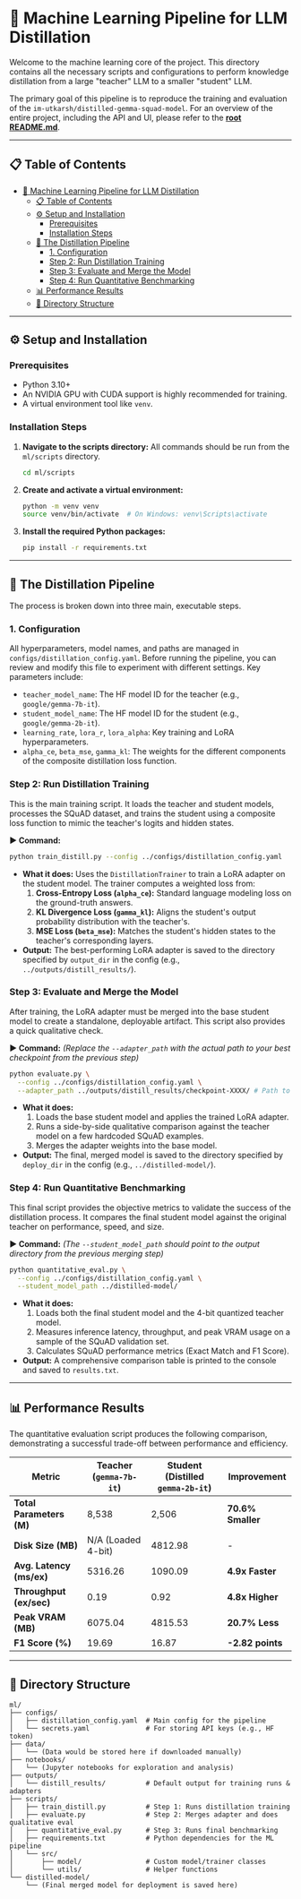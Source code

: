 
# 🤖 Machine Learning Pipeline for LLM Distillation

Welcome to the machine learning core of the project. This directory contains all the necessary scripts and configurations to perform knowledge distillation from a large "teacher" LLM to a smaller "student" LLM.

The primary goal of this pipeline is to reproduce the training and evaluation of the `im-utkarsh/distilled-gemma-squad-model`. For an overview of the entire project, including the API and UI, please refer to the [**root README.md**](../README.md).

---

## 📋 Table of Contents

- [🤖 Machine Learning Pipeline for LLM Distillation](#-machine-learning-pipeline-for-llm-distillation)
	- [📋 Table of Contents](#-table-of-contents)
	- [⚙️ Setup and Installation](#️-setup-and-installation)
		- [Prerequisites](#prerequisites)
		- [Installation Steps](#installation-steps)
	- [🔬 The Distillation Pipeline](#-the-distillation-pipeline)
		- [1. Configuration](#1-configuration)
		- [Step 2: Run Distillation Training](#step-2-run-distillation-training)
		- [Step 3: Evaluate and Merge the Model](#step-3-evaluate-and-merge-the-model)
		- [Step 4: Run Quantitative Benchmarking](#step-4-run-quantitative-benchmarking)
	- [📊 Performance Results](#-performance-results)
	- [📂 Directory Structure](#-directory-structure)

---

## ⚙️ Setup and Installation

### Prerequisites

-   Python 3.10+
-   An NVIDIA GPU with CUDA support is highly recommended for training.
-   A virtual environment tool like `venv`.

### Installation Steps

1.  **Navigate to the scripts directory:**
    All commands should be run from the `ml/scripts` directory.
    ```bash
    cd ml/scripts
    ```

2.  **Create and activate a virtual environment:**
    ```bash
    python -m venv venv
    source venv/bin/activate  # On Windows: venv\Scripts\activate
    ```

3.  **Install the required Python packages:**
    ```bash
    pip install -r requirements.txt
    ```

---

## 🔬 The Distillation Pipeline

The process is broken down into three main, executable steps.

### 1. Configuration

All hyperparameters, model names, and paths are managed in `configs/distillation_config.yaml`. Before running the pipeline, you can review and modify this file to experiment with different settings. Key parameters include:

-   `teacher_model_name`: The HF model ID for the teacher (e.g., `google/gemma-7b-it`).
-   `student_model_name`: The HF model ID for the student (e.g., `google/gemma-2b-it`).
-   `learning_rate`, `lora_r`, `lora_alpha`: Key training and LoRA hyperparameters.
-   `alpha_ce`, `beta_mse`, `gamma_kl`: The weights for the different components of the composite distillation loss function.

### Step 2: Run Distillation Training

This is the main training script. It loads the teacher and student models, processes the SQuAD dataset, and trains the student using a composite loss function to mimic the teacher's logits and hidden states.

**▶️ Command:**

```bash
python train_distill.py --config ../configs/distillation_config.yaml
````

  - **What it does:** Uses the `DistillationTrainer` to train a LoRA adapter on the student model. The trainer computes a weighted loss from:
    1.  **Cross-Entropy Loss (`alpha_ce`):** Standard language modeling loss on the ground-truth answers.
    2.  **KL Divergence Loss (`gamma_kl`):** Aligns the student's output probability distribution with the teacher's.
    3.  **MSE Loss (`beta_mse`):** Matches the student's hidden states to the teacher's corresponding layers.
  - **Output:** The best-performing LoRA adapter is saved to the directory specified by `output_dir` in the config (e.g., `../outputs/distill_results/`).

### Step 3: Evaluate and Merge the Model

After training, the LoRA adapter must be merged into the base student model to create a standalone, deployable artifact. This script also provides a quick qualitative check.

**▶️ Command:**
*(Replace the `--adapter_path` with the actual path to your best checkpoint from the previous step)*

```bash
python evaluate.py \
  --config ../configs/distillation_config.yaml \
  --adapter_path ../outputs/distill_results/checkpoint-XXXX/ # Path to your best adapter
```

  - **What it does:**
    1.  Loads the base student model and applies the trained LoRA adapter.
    2.  Runs a side-by-side qualitative comparison against the teacher model on a few hardcoded SQuAD examples.
    3.  Merges the adapter weights into the base model.
  - **Output:** The final, merged model is saved to the directory specified by `deploy_dir` in the config (e.g., `../distilled-model/`).

### Step 4: Run Quantitative Benchmarking

This final script provides the objective metrics to validate the success of the distillation process. It compares the final student model against the original teacher on performance, speed, and size.

**▶️ Command:**
*(The `--student_model_path` should point to the output directory from the previous merging step)*

```bash
python quantitative_eval.py \
  --config ../configs/distillation_config.yaml \
  --student_model_path ../distilled-model/
```

  - **What it does:**
    1.  Loads both the final student model and the 4-bit quantized teacher model.
    2.  Measures inference latency, throughput, and peak VRAM usage on a sample of the SQuAD validation set.
    3.  Calculates SQuAD performance metrics (Exact Match and F1 Score).
  - **Output:** A comprehensive comparison table is printed to the console and saved to `results.txt`.

-----

## 📊 Performance Results

The quantitative evaluation script produces the following comparison, demonstrating a successful trade-off between performance and efficiency.

| Metric                   | Teacher (`gemma-7b-it`) | Student (Distilled `gemma-2b-it`) | Improvement       |
| ------------------------ | ----------------------- | --------------------------------- | ----------------- |
| **Total Parameters (M)** | 8,538                   | 2,506                             | **70.6% Smaller** |
| **Disk Size (MB)**       | N/A (Loaded 4-bit)      | 4812.98                           | -                 |
| **Avg. Latency (ms/ex)** | 5316.26                 | 1090.09                           | **4.9x Faster**   |
| **Throughput (ex/sec)**  | 0.19                    | 0.92                              | **4.8x Higher**   |
| **Peak VRAM (MB)**       | 6075.04                 | 4815.53                           | **20.7% Less**    |
| **F1 Score (%)**         | 19.69                   | 16.87                             | **-2.82 points**  |

-----

## 📂 Directory Structure

```
ml/
├── configs/
│   ├── distillation_config.yaml  # Main config for the pipeline
│   └── secrets.yaml              # For storing API keys (e.g., HF token)
├── data/
│   └── (Data would be stored here if downloaded manually)
├── notebooks/
│   └── (Jupyter notebooks for exploration and analysis)
├── outputs/
│   └── distill_results/          # Default output for training runs & adapters
├── scripts/
│   ├── train_distill.py          # Step 1: Runs distillation training
│   ├── evaluate.py               # Step 2: Merges adapter and does qualitative eval
│   ├── quantitative_eval.py      # Step 3: Runs final benchmarking
│   ├── requirements.txt          # Python dependencies for the ML pipeline
│   └── src/
│       ├── model/                # Custom model/trainer classes
│       └── utils/                # Helper functions
└── distilled-model/
    └── (Final merged model for deployment is saved here)
```